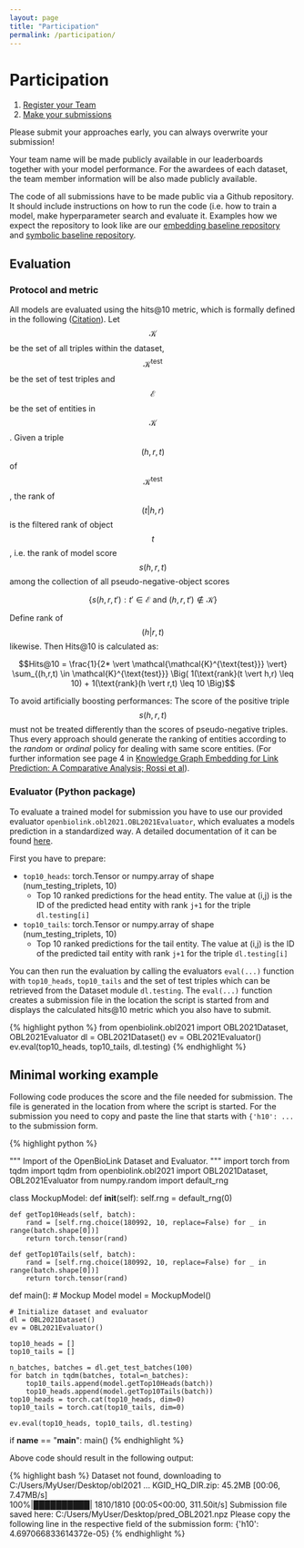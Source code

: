 ```yaml
---
layout: page
title: "Participation"
permalink: /participation/
---
```


# Participation

1. [Register your Team](https://forms.gle/nJZACsSN7RUQM7xM7)
2. [Make your submissions](https://forms.gle/ucNpmMKVVUfgtGzj6)

Please submit your approaches early, you can always overwrite your submission!

Your team name will be made publicly available in our leaderboards together with your model performance. For the awardees of each dataset, the team member information will be also made publicly available.

The code of all submissions have to be made public via a Github repository. It should include instructions on how to run the code (i.e. how to train a model, make hyperparameter search and evaluate it. Examples how we expect the repository to look like are our [embedding baseline repository](https://github.com/nomisto/openbiolink-2021-embedding-baseline) and [symbolic baseline repository](https://github.com/nomisto/openbiolink-2021-symbolic-baseline).

## Evaluation

### Protocol and metric

All models are evaluated using the hits@10 metric, which is formally defined in the following ([Citation](https://openreview.net/pdf?id=BkxSmlBFvr)). Let $$\mathcal{K}$$ be the set of all triples within the dataset, $$\mathcal{K}^{\text{test}}$$ be the set of test triples and $$\mathcal{E}$$ be the set of entities in $$\mathcal{K}$$. Given a triple $$(h, r, t)$$ of $$\mathcal{K}^{\text{test}}$$, the rank of $$(t \vert h,r)$$ is the filtered rank of object $$t$$, i.e. the rank of model score $$s(h,r,t)$$ among the collection of all pseudo-negative-object scores

$$\{s(h,r,t'): t' \in \mathcal{E} \:\text{and}\: (h,r,t') \notin \mathcal{K}\}$$

Define rank of $$(h \vert r,t)$$ likewise. Then Hits@10 is calculated as:

$$Hits@10 = \frac{1}{2* \vert \mathcal{\mathcal{K}^{\text{test}}} \vert} \sum_{(h,r,t) \in \mathcal{K}^{\text{test}}} \Big( 1(\text{rank}(t \vert h,r) \leq 10) + 1(\text{rank}(h \vert r,t) \leq 10 \Big)$$

To avoid artificially boosting performances: The score of the positive triple $$s(h,r,t)$$ must not be treated differently than the scores of pseudo-negative triples. Thus every approach should generate the ranking of entities according to the *random* or *ordinal* policy for dealing with same score entities. (For further information see page 4 in [Knowledge Graph Embedding for Link Prediction: A Comparative Analysis; Rossi et al](https://export.arxiv.org/pdf/2002.00819)).

### Evaluator (Python package)

To evaluate a trained model for submission you have to use our provided evaluator `openbiolink.obl2021.OBL2021Evaluator`, which evaluates a models prediction in a standardized way. A detailed documentation of it can be found [here](../obl2021.html#obl2021.OBL2021Evaluator).

First you have to prepare:
+ `top10_heads`: torch.Tensor or numpy.array of shape (num_testing_triplets, 10)
    *  Top 10 ranked predictions for the head entity. The value at (i,j) is the ID of the predicted head entity with rank `j+1` for the triple `dl.testing[i]`     
+ `top10_tails`: torch.Tensor or numpy.array of shape (num_testing_triplets, 10)
    * Top 10 ranked predictions for the tail entity. The value at (i,j) is the ID of the predicted tail entity with rank `j+1` for the triple `dl.testing[i]`

You can then run the evaluation by calling the evaluators `eval(...)` function with `top10_heads`, `top10_tails` and the set of test triples which can be retrieved from the Dataset module `dl.testing`. The `eval(...)` function creates a submission file in the location the script is started from and displays the calculated hits@10 metric which you also have to submit.

{% highlight python %}
from openbiolink.obl2021 import OBL2021Dataset, OBL2021Evaluator
dl = OBL2021Dataset()
ev = OBL2021Evaluator()
ev.eval(top10_heads, top10_tails, dl.testing)
{% endhighlight %}

## Minimal working example

Following code produces the score and the file needed for submission. The file is generated in the location from where the script is started. For the submission you need to copy and paste the line that starts with `{'h10': ...` to the submission form.

{% highlight python %}

"""
Import of the OpenBioLink Dataset and Evaluator.
"""
import torch
from tqdm import tqdm
from openbiolink.obl2021 import OBL2021Dataset, OBL2021Evaluator
from numpy.random import default_rng

class MockupModel:
    def __init__(self):
        self.rng = default_rng(0)

    def getTop10Heads(self, batch):
        rand = [self.rng.choice(180992, 10, replace=False) for _ in range(batch.shape[0])]
        return torch.tensor(rand)

    def getTop10Tails(self, batch):
        rand = [self.rng.choice(180992, 10, replace=False) for _ in range(batch.shape[0])]
        return torch.tensor(rand)

def main():
    # Mockup Model
    model = MockupModel()

    # Initialize dataset and evaluator
    dl = OBL2021Dataset()
    ev = OBL2021Evaluator()

    top10_heads = []
    top10_tails = []

    n_batches, batches = dl.get_test_batches(100)
    for batch in tqdm(batches, total=n_batches):
        top10_tails.append(model.getTop10Heads(batch))
        top10_heads.append(model.getTop10Tails(batch))
    top10_heads = torch.cat(top10_heads, dim=0)
    top10_tails = torch.cat(top10_tails, dim=0)

    ev.eval(top10_heads, top10_tails, dl.testing)

if __name__ == "__main__":
    main()
{% endhighlight %}

Above code should result in the following output:

{% highlight bash %}
Dataset not found, downloading to C:/Users/MyUser/Desktop/obl2021 ...
KGID_HQ_DIR.zip: 45.2MB [00:06, 7.47MB/s]                            
100%|██████████| 1810/1810 [00:05<00:00, 311.50it/s]
Submission file saved here: C:/Users/MyUser/Desktop/pred_OBL2021.npz
Please copy the following line in the respective field of the submission form:
{'h10': 4.697066833614372e-05}
{% endhighlight %}

